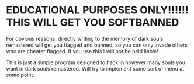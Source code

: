 # EDUCATIONAL PURPOSES ONLY!!!!!! THIS WILL GET YOU SOFTBANNED #

For obvious reasons, directly writing to the memory of dark souls remastered will get you flagged and banned, so you can only invade others who are cheater flagged. If you use this I will not be held liable!

This is just a simple program designed to hack in however many souls you want in dark souls remastered. Will try to implement some sort of menu at some point.
